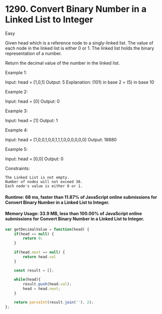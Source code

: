 # 1290. Convert Binary Number in a Linked List to Integer
Easy

Given head which is a reference node to a singly-linked list. The value of each node in the linked list is either 0 or 1. The linked list holds the binary representation of a number.

Return the decimal value of the number in the linked list.

 

Example 1:

Input: head = [1,0,1]
Output: 5
Explanation: (101) in base 2 = (5) in base 10

Example 2:

Input: head = [0]
Output: 0

Example 3:

Input: head = [1]
Output: 1

Example 4:

Input: head = [1,0,0,1,0,0,1,1,1,0,0,0,0,0,0]
Output: 18880

Example 5:

Input: head = [0,0]
Output: 0

 

Constraints:

    The Linked List is not empty.
    Number of nodes will not exceed 30.
    Each node's value is either 0 or 1.


#### Runtime: 68 ms, faster than 11.87% of JavaScript online submissions for Convert Binary Number in a Linked List to Integer.
#### Memory Usage: 33.9 MB, less than 100.00% of JavaScript online submissions for Convert Binary Number in a Linked List to Integer.
```javascript
var getDecimalValue = function(head) {
    if(head == null) {
        return 0;
    }
    
    if(head.next == null) {
        return head.val
    }

    const result = [];
    
    while(head){
        result.push(head.val);
        head = head.next;
    }

    return parseInt(result.join(''), 2);
};
```

